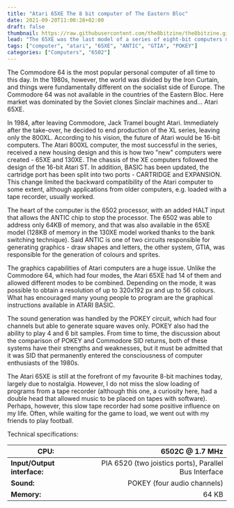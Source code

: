 ```yaml
---
title: "Atari 65XE The 8 bit computer of The Eastern Bloc"
date: 2021-09-20T11:00:28+02:00
draft: false
thumbnail: https://raw.githubusercontent.com/the8bitzine/the8bitzine.github.io/media/media/2021/65xe_cover.jpg
lead: "The 65XE was the last model of a series of eight-bit computers manufactured by Atari. This comuter has become an icon in Eastern Europe."
tags: ["computer", "atari", "65XE", "ANTIC", "GTIA", "POKEY"]
categories: ["Computers", "6502"]
---
```


The Commodore 64 is the most popular personal computer of all time to this day. In the 1980s, however, the world was divided by the Iron Curtain, and things were fundamentally different on the socialist side of Europe. The Commodore 64 was not available in the countries of the Eastern Bloc. Here market was dominated by the Soviet clones Sinclair machines and... Atari 65XE.  
  
In 1984, after leaving Commodore, Jack Tramel bought Atari. Immediately after the take-over, he decided to end production of the XL series, leaving only the 800XL. According to his vision, the future of Atari would be 16-bit computers. The Atari 800XL computer, the most successful in the series, received a new housing design and this is how two "new" computers were created - 65XE and 130XE. The chassis of the XE computers followed the design of the 16-bit Atari ST. In addition, BASIC has been updated, the cartridge port has been split into two ports - CARTRIDGE and EXPANSION. This change limited the backward compatibility of the Atari computer to some extent, although applications from older computers, e.g. loaded with a tape recorder, usually worked.  
  
 The heart of the computer is the 6502 processor, with an added HALT input that allows the ANTIC chip to stop the processor. The 6502 was able to address only 64KB of memory, and that was also available in the 65XE model (128KB of memory in the 130XE model worked thanks to the bank switching technique).
Said ANTIC is one of two circuits responsible for generating graphics - draw shapes and letters, the other system, GTIA, was responsible for the generation of colours and sprites.  
  
The graphics capabilities of Atari computers are a huge issue. Unlike the Commodore 64, which had four modes, the Atari 65XE had 14 of them and allowed different modes to be combined. Depending on the mode, it was possible to obtain a resolution of up to 320x192 px and up to 56 colours. What has encouraged many young people to program are the graphical instructions available in ATARI BASIC.  
  
The sound generation was handled by the POKEY circuit, which had four channels but able to generate square waves only. POKEY also had the ability to play 4 and 6 bit samples. From time to time, the discussion about the comparison of POKEY and Commodore SID returns, both of these systems have their strengths and weaknesses, but it must be admitted that it was SID that permanently entered the consciousness of computer enthusiasts of the 1980s.  
  
The Atari 65XE is still at the forefront of my favourite 8-bit machines today, largely due to nostalgia. However, I do not miss the slow loading of programs from a tape recorder (although this one, a curiosity here, had a double head that allowed music to be placed on tapes with software).
Perhaps, however, this slow tape recorder had some positive influence on my life. Often, while waiting for the game to load, we went out with my friends to play football. 
  
  

Technical specifications:  

| **CPU:** | 6502C @ 1.7 MHz |  
------------ | -----------: |
**Input/Output interface:** | PIA 6520 (two joistics ports), Parallel Bus Interface 
**Sound:** | POKEY (four audio channels)
**Memory:** | 64 KB 



